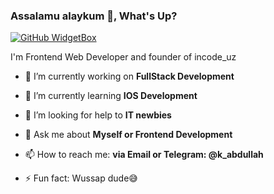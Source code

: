 ### Assalamu alaykum 👋, What's Up?
[![GitHub WidgetBox](https://github-widgetbox.vercel.app/api/profile?username=incodeuz&data=followers,repositories,stars,commits)](https://github.com/Jurredr/github-widgetbox)

I'm Frontend Web Developer and founder of incode_uz

- 🔭 I’m currently working on **FullStack Development**
- 🌱 I’m currently learning **IOS Development**

- 🤔 I’m looking for help to **IT newbies**
- 💬 Ask me about **Myself or Frontend Development**
- 📫 How to reach me: **via Email or Telegram: @k_abdullah**

- ⚡ Fun fact: Wussap dude😅

